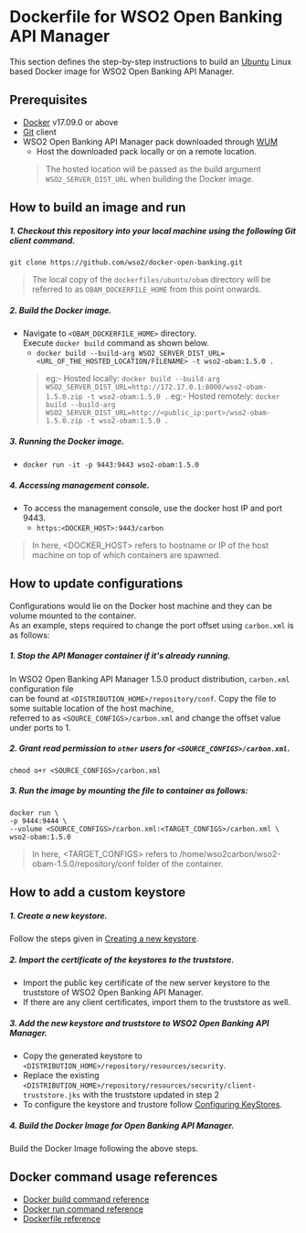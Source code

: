# Dockerfile for WSO2 Open Banking API Manager #
This section defines the step-by-step instructions to build an [Ubuntu](https://hub.docker.com/_/ubuntu/) Linux based Docker image for WSO2 Open Banking API Manager.

## Prerequisites

* [Docker](https://www.docker.com/get-docker) v17.09.0 or above
* [Git](https://git-scm.com/book/en/v2/Getting-Started-Installing-Git) client
* WSO2 Open Banking API Manager pack downloaded through [WUM](https://docs.wso2.com/display/OB150/Setting+Up+Servers)
    + Host the downloaded pack locally or on a remote location.
    > The hosted location will be passed as the build argument `WSO2_SERVER_DIST_URL` when building the Docker image. 

## How to build an image and run

##### 1. Checkout this repository into your local machine using the following Git client command.

```
git clone https://github.com/wso2/docker-open-banking.git
```

> The local copy of the `dockerfiles/ubuntu/obam` directory will be referred to as `OBAM_DOCKERFILE_HOME` from this point onwards.

##### 2. Build the Docker image.

- Navigate to `<OBAM_DOCKERFILE_HOME>` directory. <br>
  Execute `docker build` command as shown below.
    + `docker build --build-arg WSO2_SERVER_DIST_URL=<URL_OF_THE_HOSTED_LOCATION/FILENAME> -t wso2-obam:1.5.0 .`
    > eg:- Hosted locally: `docker build --build-arg WSO2_SERVER_DIST_URL=http://172.17.0.1:8000/wso2-obam-1.5.0.zip -t wso2-obam:1.5.0 .`
    > eg:- Hosted remotely: `docker build --build-arg WSO2_SERVER_DIST_URL=http://<public_ip:port>/wso2-obam-1.5.0.zip -t wso2-obam:1.5.0 .`
    
##### 3. Running the Docker image.

- `docker run -it -p 9443:9443 wso2-obam:1.5.0`

##### 4. Accessing management console.

- To access the management console, use the docker host IP and port 9443.
    + `https:<DOCKER_HOST>:9443/carbon`
    
> In here, <DOCKER_HOST> refers to hostname or IP of the host machine on top of which containers are spawned.

## How to update configurations

Configurations would lie on the Docker host machine and they can be volume mounted to the container. <br>
As an example, steps required to change the port offset using `carbon.xml` is as follows:

##### 1. Stop the API Manager container if it's already running.

In WSO2 Open Banking API Manager 1.5.0 product distribution, `carbon.xml` configuration file <br>
can be found at `<DISTRIBUTION_HOME>/repository/conf`. Copy the file to some suitable location of the host machine, <br>
referred to as `<SOURCE_CONFIGS>/carbon.xml` and change the offset value under ports to 1.

##### 2. Grant read permission to `other` users for `<SOURCE_CONFIGS>/carbon.xml`.

```
chmod o+r <SOURCE_CONFIGS>/carbon.xml
```

##### 3. Run the image by mounting the file to container as follows:

```
docker run \
-p 9444:9444 \
--volume <SOURCE_CONFIGS>/carbon.xml:<TARGET_CONFIGS>/carbon.xml \
wso2-obam:1.5.0
```

> In here, <TARGET_CONFIGS> refers to /home/wso2carbon/wso2-obam-1.5.0/repository/conf folder of the container.

## How to add a custom keystore

##### 1. Create a new keystore.

Follow the steps given in [Creating a new keystore](https://docs.wso2.com/display/ADMIN44x/Creating+New+Keystores).

##### 2. Import the certificate of the keystores to the truststore.

* Import the public key certificate of the new server keystore to the truststore of WSO2 Open Banking API Manager.
* If there are any client certificates, import them to the truststore as well.

##### 3. Add the new keystore and truststore to WSO2 Open Banking API Manager.

* Copy the generated keystore to `<DISTRIBUTION_HOME>/repository/resources/security`.
* Replace the existing `<DISTRIBUTION_HOME>/repository/resources/security/client-truststore.jks` with the truststore updated in step 2
* To configure the keystore and trustore follow [Configuring KeyStores](https://docs.wso2.com/display/ADMIN44x/Configuring+Keystores+in+WSO2+Products).

##### 4. Build the Docker Image for Open Banking API Manager.

Build the Docker Image following the above steps.

## Docker command usage references

* [Docker build command reference](https://docs.docker.com/engine/reference/commandline/build/)
* [Docker run command reference](https://docs.docker.com/engine/reference/run/)
* [Dockerfile reference](https://docs.docker.com/engine/reference/builder/)
